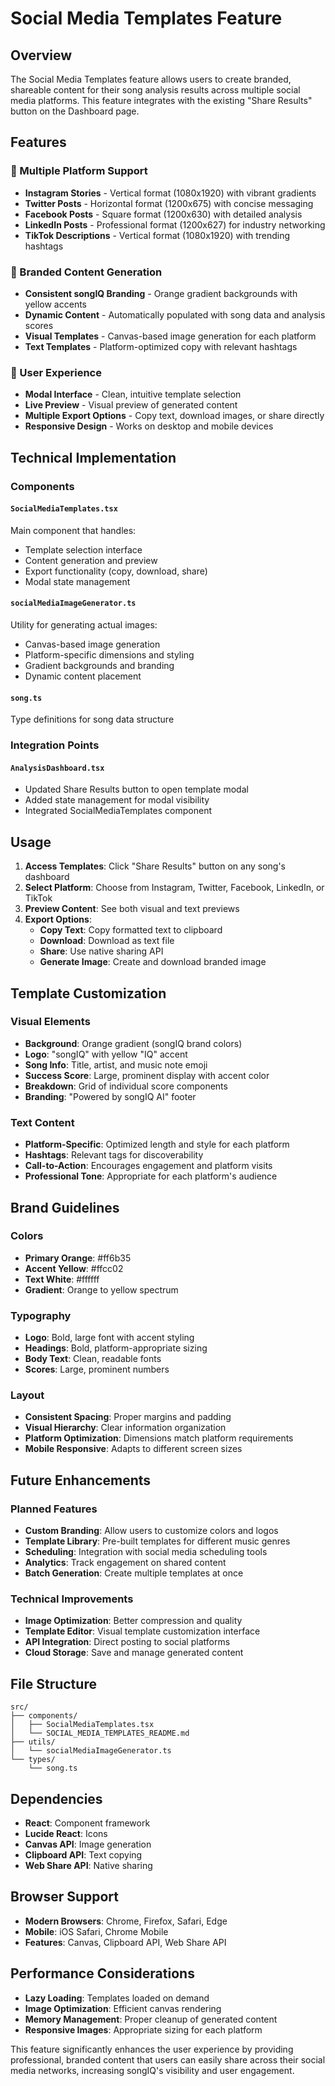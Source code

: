 # Social Media Templates Feature

## Overview

The Social Media Templates feature allows users to create branded, shareable content for their song analysis results across multiple social media platforms. This feature integrates with the existing "Share Results" button on the Dashboard page.

## Features

### 🎨 Multiple Platform Support
- **Instagram Stories** - Vertical format (1080x1920) with vibrant gradients
- **Twitter Posts** - Horizontal format (1200x675) with concise messaging
- **Facebook Posts** - Square format (1200x630) with detailed analysis
- **LinkedIn Posts** - Professional format (1200x627) for industry networking
- **TikTok Descriptions** - Vertical format (1080x1920) with trending hashtags

### 🎯 Branded Content Generation
- **Consistent songIQ Branding** - Orange gradient backgrounds with yellow accents
- **Dynamic Content** - Automatically populated with song data and analysis scores
- **Visual Templates** - Canvas-based image generation for each platform
- **Text Templates** - Platform-optimized copy with relevant hashtags

### 📱 User Experience
- **Modal Interface** - Clean, intuitive template selection
- **Live Preview** - Visual preview of generated content
- **Multiple Export Options** - Copy text, download images, or share directly
- **Responsive Design** - Works on desktop and mobile devices

## Technical Implementation

### Components

#### `SocialMediaTemplates.tsx`
Main component that handles:
- Template selection interface
- Content generation and preview
- Export functionality (copy, download, share)
- Modal state management

#### `socialMediaImageGenerator.ts`
Utility for generating actual images:
- Canvas-based image generation
- Platform-specific dimensions and styling
- Gradient backgrounds and branding
- Dynamic content placement

#### `song.ts`
Type definitions for song data structure

### Integration Points

#### `AnalysisDashboard.tsx`
- Updated Share Results button to open template modal
- Added state management for modal visibility
- Integrated SocialMediaTemplates component

## Usage

1. **Access Templates**: Click "Share Results" button on any song's dashboard
2. **Select Platform**: Choose from Instagram, Twitter, Facebook, LinkedIn, or TikTok
3. **Preview Content**: See both visual and text previews
4. **Export Options**:
   - **Copy Text**: Copy formatted text to clipboard
   - **Download**: Download as text file
   - **Share**: Use native sharing API
   - **Generate Image**: Create and download branded image

## Template Customization

### Visual Elements
- **Background**: Orange gradient (songIQ brand colors)
- **Logo**: "songIQ" with yellow "IQ" accent
- **Song Info**: Title, artist, and music note emoji
- **Success Score**: Large, prominent display with accent color
- **Breakdown**: Grid of individual score components
- **Branding**: "Powered by songIQ AI" footer

### Text Content
- **Platform-Specific**: Optimized length and style for each platform
- **Hashtags**: Relevant tags for discoverability
- **Call-to-Action**: Encourages engagement and platform visits
- **Professional Tone**: Appropriate for each platform's audience

## Brand Guidelines

### Colors
- **Primary Orange**: #ff6b35
- **Accent Yellow**: #ffcc02
- **Text White**: #ffffff
- **Gradient**: Orange to yellow spectrum

### Typography
- **Logo**: Bold, large font with accent styling
- **Headings**: Bold, platform-appropriate sizing
- **Body Text**: Clean, readable fonts
- **Scores**: Large, prominent numbers

### Layout
- **Consistent Spacing**: Proper margins and padding
- **Visual Hierarchy**: Clear information organization
- **Platform Optimization**: Dimensions match platform requirements
- **Mobile Responsive**: Adapts to different screen sizes

## Future Enhancements

### Planned Features
- **Custom Branding**: Allow users to customize colors and logos
- **Template Library**: Pre-built templates for different music genres
- **Scheduling**: Integration with social media scheduling tools
- **Analytics**: Track engagement on shared content
- **Batch Generation**: Create multiple templates at once

### Technical Improvements
- **Image Optimization**: Better compression and quality
- **Template Editor**: Visual template customization interface
- **API Integration**: Direct posting to social platforms
- **Cloud Storage**: Save and manage generated content

## File Structure

```
src/
├── components/
│   ├── SocialMediaTemplates.tsx
│   └── SOCIAL_MEDIA_TEMPLATES_README.md
├── utils/
│   └── socialMediaImageGenerator.ts
└── types/
    └── song.ts
```

## Dependencies

- **React**: Component framework
- **Lucide React**: Icons
- **Canvas API**: Image generation
- **Clipboard API**: Text copying
- **Web Share API**: Native sharing

## Browser Support

- **Modern Browsers**: Chrome, Firefox, Safari, Edge
- **Mobile**: iOS Safari, Chrome Mobile
- **Features**: Canvas, Clipboard API, Web Share API

## Performance Considerations

- **Lazy Loading**: Templates loaded on demand
- **Image Optimization**: Efficient canvas rendering
- **Memory Management**: Proper cleanup of generated content
- **Responsive Images**: Appropriate sizing for each platform

This feature significantly enhances the user experience by providing professional, branded content that users can easily share across their social media networks, increasing songIQ's visibility and user engagement.
